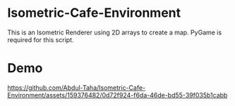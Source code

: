 # Isometric-Cafe-Environment
This is an Isometric Renderer using 2D arrays to create a map.
PyGame is required for this script.

# Demo

https://github.com/Abdul-Taha/Isometric-Cafe-Environment/assets/159376482/0d72f924-f6da-46de-bd55-39f035b1cabb





